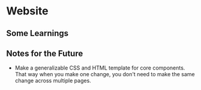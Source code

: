 # Website


## Some Learnings

## Notes for the Future
* Make a generalizable CSS and HTML template for core components. That way when you make one change, you don't need to make the same change across multiple pages.